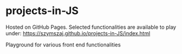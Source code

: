 # projects-in-JS

Hosted on GitHub Pages. Selected functionalities are available to play under:
https://szymszaj.github.io/projects-in-JS/index.html

Playground for various front end functionalities 